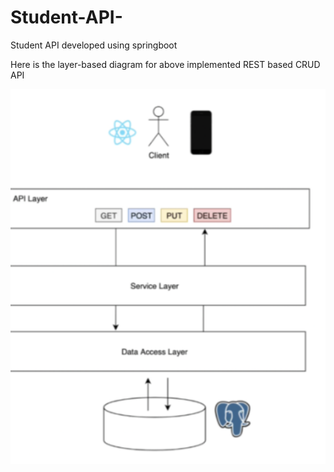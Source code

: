 # Student-API-
Student API developed using springboot

Here is the layer-based diagram for above implemented REST based CRUD API

<img src="./layer-diagram.png" height="600px" style="object-fit : cover" />
